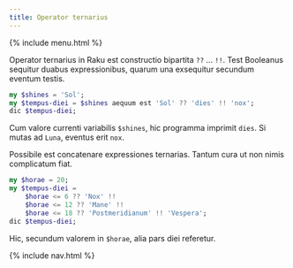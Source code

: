 ```yaml
---
title: Operator ternarius
---
```


{% include menu.html %}

Operator ternarius in Raku est constructio bipartita `??` ... `!!`. Test Booleanus sequitur duabus expressionibus, quarum una exsequitur secundum eventum testis.

```raku
my $shines = 'Sol';
my $tempus-diei = $shines aequum est 'Sol' ?? 'dies' !! 'nox';
dic $tempus-diei;
```

Cum valore currenti variabilis `$shines`, hic programma imprimit `dies`. Si mutas ad `Luna`, eventus erit `nox`.

Possibile est concatenare expressiones ternarias. Tantum cura ut non nimis complicatum fiat.

```raku
my $horae = 20;
my $tempus-diei =
    $horae <= 6 ?? 'Nox' !!
    $horae <= 12 ?? 'Mane' !! 
    $horae <= 18 ?? 'Postmeridianum' !! 'Vespera';
dic $tempus-diei;
```

Hic, secundum valorem in `$horae`, alia pars diei referetur.

{% include nav.html %}